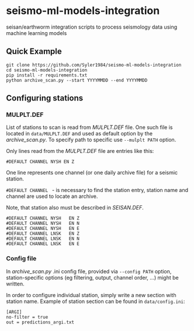 # seismo-ml-models-integration
seisan/earthworm integration scripts to process seismology data using machine learning models

## Quick Example
```
git clone https://github.com/Syler1984/seismo-ml-models-integration
cd seismo-ml-models-integration
pip install -r requirements.txt
python archive_scan.py --start YYYYMMDD --end YYYYMMDD
```

## Configuring stations

### MULPLT.DEF
List of stations to scan is read from *MULPLT.DEF* file. One such file is located in 
 `data/MULPLT.DEF` and used as default option by the *archive_scan.py*.
To specify path to specific use `--mulplt PATH` option.

Only lines read from the *MULPLT.DEF* file are entries like this:

```
#DEFAULT CHANNEL NYSH EN Z
```

One line represents one channel (or one daily archive file) for a seismic station.

`#DEFAULT CHANNEL ` - is necessary to find the station entry, station name and channel are used to locate an archive.

Note, that station also must be described in *SEISAN.DEF*.

```
#DEFAULT CHANNEL NYSH   EN Z
#DEFAULT CHANNEL NYSH   EN N
#DEFAULT CHANNEL NYSH   EN E
#DEFAULT CHANNEL LNSK   EN Z
#DEFAULT CHANNEL LNSK   EN N
#DEFAULT CHANNEL LNSK   EN E
```

### Config file

In *archive_scan.py* .ini config file, provided via `--config PATH` option,
station-specific options (eg filtering, output, channel order, ...) might be written.

In order to configure individual station, simply write a new section with station name.
Example of station section can be found in `data/config.ini`:

```
[ARGI]
no-filter = true
out = predictions_argi.txt
```